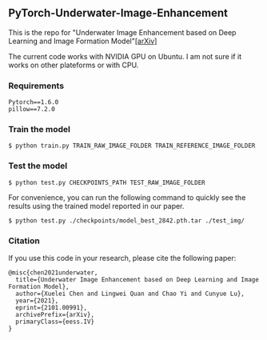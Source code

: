 ## PyTorch-Underwater-Image-Enhancement

This is the repo for "Underwater Image Enhancement based on Deep Learning and Image Formation Model"[[arXiv]](https://arxiv.org/abs/2101.00991)

The current code works with NVIDIA GPU on Ubuntu. I am not sure if it works on other plateforms or with CPU. 

### Requirements
    Pytorch==1.6.0
    pillow==7.2.0

### Train the model
    $ python train.py TRAIN_RAW_IMAGE_FOLDER TRAIN_REFERENCE_IMAGE_FOLDER
### Test the model
    $ python test.py CHECKPOINTS_PATH TEST_RAW_IMAGE_FOLDER
For convenience, you can run the following command to quickly see the results using the trained model reported in our paper.

    $ python test.py ./checkpoints/model_best_2842.pth.tar ./test_img/
### Citation
If you use this code in your research, please cite the following paper:

    @misc{chen2021underwater,
      title={Underwater Image Enhancement based on Deep Learning and Image Formation Model}, 
      author={Xuelei Chen and Lingwei Quan and Chao Yi and Cunyue Lu},
      year={2021},
      eprint={2101.00991},
      archivePrefix={arXiv},
      primaryClass={eess.IV}
    }
